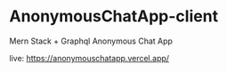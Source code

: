 # AnonymousChatApp-client
 Mern Stack + Graphql Anonymous Chat App
 
 live: https://anonymouschatapp.vercel.app/
